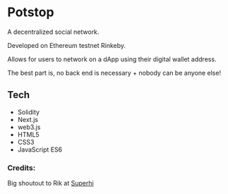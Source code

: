 # Potstop

A decentralized social network.

Developed on Ethereum testnet Rinkeby.

Allows for users to network on a dApp using their digital wallet address.

The best part is, no back end is necessary + nobody can be anyone else!

## Tech
- Solidity
- Next.js
- web3.js
- HTML5
- CSS3
- JavaScript ES6

### Credits:
Big shoutout to Rik at [Superhi](https://www.superhi.com/courses/crypto-and-web3-for-creatives)
